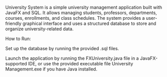 University System is a simple university management application built with JavaFX and SQL. It allows managing students, professors, departments, courses, enrollments, and class schedules. The system provides a user-friendly graphical interface and uses a structured database to store and organize university-related data.

How to Run:

Set up the database by running the provided .sql files.

Launch the application by running the FXUniversity.java file in a JavaFX-supported IDE, or use the provided executable file University Management.exe if you have Java installed.
